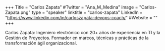 +++
Title = "Carlos Zapata"
#Twitter = "Ana_M_Medina"
image = "Carlos-Zapata.png"
type = "speaker"
linktitle = "carlos-zapata"
LinkedIn = "https://www.linkedin.com/in/carloszapata-devops-coach/"
#Website = ""
+++

Carlos Zapata: Ingeniero electrónico con 20+ años de experiencia en TI y la Gestión de Proyectos. Formador en marcos, técnicas y prácticas de la transformación ágil organizacional.



